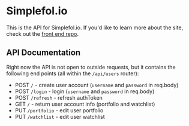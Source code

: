 # Simplefol.io

This is the API for Simplefol.io. If you'd like to learn more about the site, check out the [front end repo](https://github.com/jeffbernst/simplefolio-client).

## API Documentation

Right now the API is not open to outside requests, but it contains the following end points (all within the `/api/users` router):

- POST `/` - create user account (`username` and `password` in req.body)
- POST `/login` - login (`username` and `password` in req.body)
- POST `/refresh` - refresh authToken
- GET `/` - return user account info (portfolio and watchlist)
- PUT `/portfolio` - edit user portfolio
- PUT `/watchlist` - edit user watchlist
